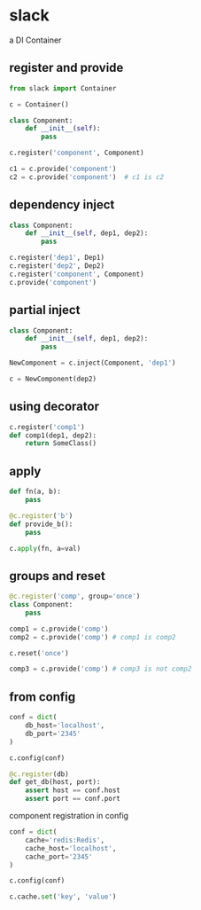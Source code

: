 # slack

a DI Container

## register and provide

```python
from slack import Container

c = Container()

class Component:
    def __init__(self):
        pass

c.register('component', Component)

c1 = c.provide('component')
c2 = c.provide('component')  # c1 is c2
```

## dependency inject

```python
class Component:
    def __init__(self, dep1, dep2):
        pass

c.register('dep1', Dep1)
c.register('dep2', Dep2)
c.register('component', Component)
c.provide('component')
```

## partial inject

```python
class Component:
    def __init__(self, dep1, dep2):
        pass

NewComponent = c.inject(Component, 'dep1')

c = NewComponent(dep2)
```

## using decorator

```python
c.register('comp1')
def comp1(dep1, dep2):
    return SomeClass()
```

## apply

```python
def fn(a, b):
    pass

@c.register('b')
def provide_b():
    pass

c.apply(fn, a=val)
```

## groups and reset

```python
@c.register('comp', group='once')
class Component:
    pass

comp1 = c.provide('comp')
comp2 = c.provide('comp') # comp1 is comp2

c.reset('once')

comp3 = c.provide('comp') # comp3 is not comp2
```

## from config

```python
conf = dict(
    db_host='localhost',
    db_port='2345'
)

c.config(conf)

@c.register(db)
def get_db(host, port):
    assert host == conf.host
    assert port == conf.port
```

component registration in config

```python
conf = dict(
    cache='redis:Redis',
    cache_host='localhost',
    cache_port='2345'
)

c.config(conf)

c.cache.set('key', 'value')
```
